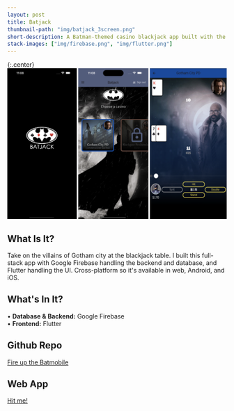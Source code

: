 ```yaml
---
layout: post
title: Batjack
thumbnail-path: "img/batjack_3screen.png"
short-description: A Batman-themed casino blackjack app built with the magic of Flutter.
stack-images: ["img/firebase.png", "img/flutter.png"]
---
```


{:.center}
[<img src="/img/batjack_3screen.png">](https://blacktom-549a8.web.app/)

## What Is It?

Take on the villains of Gotham city at the blackjack table. I built this full-stack app with Google Firebase handling the backend and database, and Flutter handling the UI. Cross-platform so it's available in web, Android, and iOS.

## What's In It?

• <strong>Database & Backend:</strong> Google Firebase <br />
• <strong>Frontend:</strong> Flutter

## Github Repo

[Fire up the Batmobile](https://github.com/tcburns24/Batjack)

## Web App

[Hit me!](https://blacktom-549a8.web.app/)

